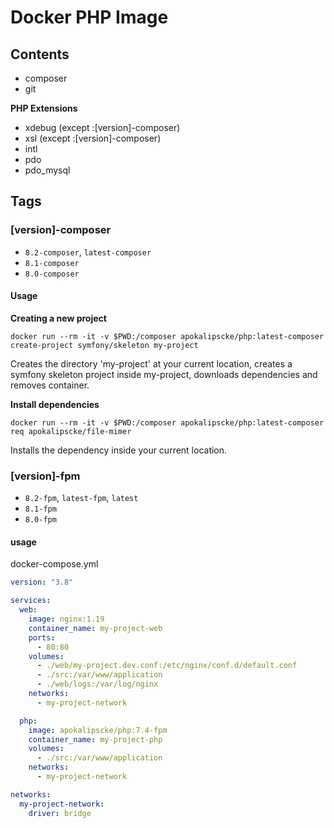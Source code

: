 # Docker PHP Image

## Contents
- composer
- git

**PHP Extensions**
- xdebug (except :[version]-composer)
- xsl (except :[version]-composer)
- intl
- pdo
- pdo_mysql

## Tags
### [version]-composer
- `8.2-composer`, `latest-composer`
- `8.1-composer`
- `8.0-composer`

#### Usage
**Creating a new project**
```shell
docker run --rm -it -v $PWD:/composer apokalipscke/php:latest-composer create-project symfony/skeleton my-project
```
Creates the directory 'my-project' at your current location,
creates a symfony skeleton project inside my-project, downloads dependencies and removes container.

**Install dependencies**
```shell
docker run --rm -it -v $PWD:/composer apokalipscke/php:latest-composer req apokalipscke/file-mimer
```
Installs the dependency inside your current location.

### [version]-fpm
- `8.2-fpm`, `latest-fpm`, `latest`
- `8.1-fpm`
- `8.0-fpm`

#### usage
docker-compose.yml
```yaml
version: "3.8"

services:
  web:
    image: nginx:1.19
    container_name: my-project-web
    ports:
      - 80:80
    volumes:
      - ./web/my-project.dev.conf:/etc/nginx/conf.d/default.conf
      - ./src:/var/www/application
      - ./web/logs:/var/log/nginx
    networks:
      - my-project-network

  php:
    image: apokalipscke/php:7.4-fpm
    container_name: my-project-php
    volumes:
      - ./src:/var/www/application
    networks:
      - my-project-network

networks:
  my-project-network:
    driver: bridge
```
